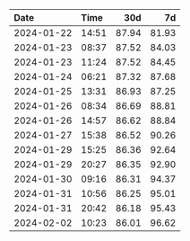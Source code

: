 | Date       | Time     | 30d       | 7d    |
|:-----------|:---------|----------:|------:|
| 2024-01-22 | 14:51    | 87.94     | 81.93 |
| 2024-01-23 | 08:37    | 87.52     | 84.03 |
| 2024-01-23 | 11:24    | 87.52     | 84.45 |
| 2024-01-24 | 06:21    | 87.32     | 87.68 |
| 2024-01-25 | 13:31    | 86.93     | 87.25 |
| 2024-01-26 | 08:34    | 86.69     | 88.81 |
| 2024-01-26 | 14:57    | 86.62     | 88.84 |
| 2024-01-27 | 15:38    | 86.52     | 90.26 |
| 2024-01-29 | 15:25    | 86.36     | 92.64 |
| 2024-01-29 | 20:27    | 86.35     | 92.90 |
| 2024-01-30 | 09:16    | 86.31     | 94.37 |
| 2024-01-31 | 10:56    | 86.25     | 95.01 |
| 2024-01-31 | 20:42    | 86.18     | 95.43 |
| 2024-02-02 | 10:23    | 86.01     | 96.62 |
